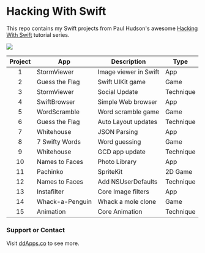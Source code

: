 # Hacking With Swift
This repo contains my Swift projects from Paul Hudson's awesome [Hacking With Swift](http://www.hackingwithswift.com/) tutorial series.

![](https://raw.githubusercontent.com/duliodenis/HackingWithSwift/master/art/HackingWithSwift.png)

| Project        | App           | Description  | Type |
| :-------------: |-------------| -----| ----|
| 1      | StormViewer | Image viewer in Swift | App |
| 2 | Guess the Flag | Swift UIKit game | Game |
| 3 | StormViewer | Social Update | Technique |
| 4 | SwiftBrowser | Simple Web browser | App |
| 5 | WordScramble | Word scramble game | Game |
| 6 | Guess the Flag | Auto Layout updates| Technique |
| 7 | Whitehouse | JSON Parsing | App |
| 8 | 7 Swifty Words | Word guessing | Game |
| 9 | Whitehouse | GCD app update | Technique |
| 10 | Names to Faces | Photo Library | App |
| 11 | Pachinko | SpriteKit | 2D Game |
| 12 | Names to Faces | Add NSUserDefaults | Technique |
| 13 | Instafilter | Core Image filters | App |
| 14 | Whack-a-Penguin | Whack a mole clone | Game |
| 15 | Animation | Core Animation | Technique |

### Support or Contact
Visit [ddApps.co](http://ddapps.co) to see more.
